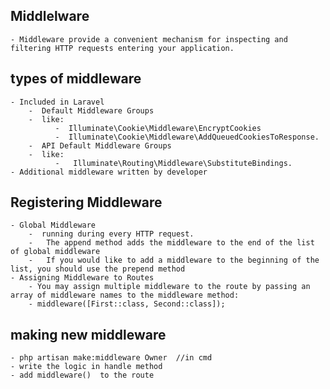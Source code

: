 ## Middlelware
    - Middleware provide a convenient mechanism for inspecting and filtering HTTP requests entering your application. 

## types of middleware
    - Included in Laravel 
        -  Default Middleware Groups
        -  like: 
              -  Illuminate\Cookie\Middleware\EncryptCookies
              -  Illuminate\Cookie\Middleware\AddQueuedCookiesToResponse.
        -  API Default Middleware Groups
        -  like:
              -   Illuminate\Routing\Middleware\SubstituteBindings.
    - Additional middleware written by developer
## Registering Middleware
    - Global Middleware
        -  running during every HTTP request.
        -   The append method adds the middleware to the end of the list of global middleware
        -   If you would like to add a middleware to the beginning of the list, you should use the prepend method
    - Assigning Middleware to Routes 
        - You may assign multiple middleware to the route by passing an array of middleware names to the middleware method:
        - middleware([First::class, Second::class]);
## making new middleware
    - php artisan make:middleware Owner  //in cmd
    - write the logic in handle method 
    - add middleware()  to the route
 